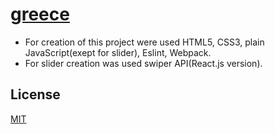 # [greece](https://salihub.github.io/Websites/greece/dist-prod/index.html)

- For creation of this project were used HTML5, CSS3, plain JavaScript(exept for slider), Eslint, Webpack.  
- For slider creation was used swiper API(React.js version).

## License

[MIT](https://choosealicense.com/licenses/mit/)
